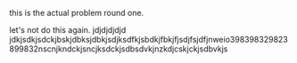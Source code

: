 
this is the actual problem round one.

let's not do this again.
jdjdjdjdjd
jdkjsdkjsdckjbskjdbksjdbkjsdjksdfkjsbdkjfbkjfjsdjfsjdfjnweio398398329823899832nscnjkndckjsncjksdckjsdbsdvkjnzkdjcskjckjsdbvkjs
